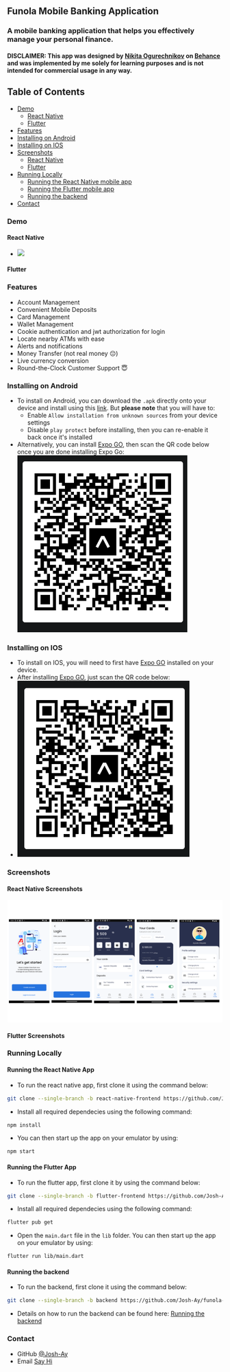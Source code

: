 ## Funola Mobile Banking Application

### A mobile banking application that helps you effectively manage your personal finance.

#### DISCLAIMER: This app was designed by [Nikita Ogurechnikov](https://www.behance.net/candier) on [Behance](https://www.behance.net/gallery/92747605/Mobile-bank-app) and was implemented by me solely for learning purposes and is not intended for commercial usage in any way.



## Table of Contents
- [Demo](#demo)
    - [React Native](#react-native)
    - [Flutter](#flutter)
- [Features](#features)
- [Installing on Android](#installing-on-android)
- [Installing on IOS](#installing-on-ios)
- [Screenshots](#screenshots)
    - [React Native](#react-native-screenshots)
    - [Flutter](#flutter-screenshots)
- [Running Locally](#running-locally)
    - [Running the React Native mobile app](#running-the-react-native-app)
    - [Running the Flutter mobile app](#running-the-flutter-app)
    - [Running the backend](#running-the-backend)
- [Contact](#contact)

### Demo
#### React Native
- ![](./assets/demos/react-native-demo.gif)
#### Flutter

### Features
- Account Management
- Convenient Mobile Deposits
- Card Management
- Wallet Management
- Cookie authentication and jwt authorization for login
- Locate nearby ATMs with ease
- Alerts and notifications
- Money Transfer (not real money 😔)
- Live currency conversion
- Round-the-Clock Customer Support 😇

### Installing on Android
- To install on Android, you can download the `.apk` directly onto your device and install using this [link](https://expo.dev/artifacts/eas/a8ntpTarT8gTbpy53sVLEA.apk). But **please note** that you will have to:
    - Enable `Allow installation from unknown sources` from your device settings
    - Disable `play protect` before installing, then you can re-enable it back once it's installed
- Alternatively, you can install [Expo GO](https://play.google.com/store/apps/details?id=host.exp.exponent&hl=en&gl=US), then scan the QR code below once you are done installing Expo Go:
![](./assets/images/react-native/android-expo.png)

### Installing on IOS
- To install on IOS, you will need to first have [Expo GO](https://apps.apple.com/us/app/expo-go/id982107779) installed on your device.
- After installing [Expo GO](https://apps.apple.com/us/app/expo-go/id982107779), just scan the QR code below:
- ![](./assets/images/react-native/ios-expo.png)

### Screenshots
#### React Native Screenshots
![](./assets//images/react-native/screenshot-main.png)

#### Flutter Screenshots

### Running Locally

#### Running the React Native App
- To run the react native app, first clone it using the command below:
```bash
git clone --single-branch -b react-native-frontend https://github.com/Josh-Ay/funola-bank-app.git
```
- Install all required dependecies using the following command:
```bash
npm install
```
- You can then start up the app on your emulator by using:
```bash
npm start
```

#### Running the Flutter App
- To run the flutter app, first clone it by using the command below:
```bash
git clone --single-branch -b flutter-frontend https://github.com/Josh-Ay/funola-bank-app.git
```
- Install all required dependecies using the following command:
```bash
flutter pub get
```
- Open the `main.dart` file in the `lib` folder. You can then start up the app on your emulator by using:
```bash
flutter run lib/main.dart
```

#### Running the backend
- To run the backend, first clone it using the command below:
```bash
git clone --single-branch -b backend https://github.com/Josh-Ay/funola-bank-app.git
```
- Details on how to run the backend can be found here: <a href='https://github.com/Josh-Ay/funola-bank-app/tree/backend' target='_blank' rel='noreferrer noopener'>Running the backend</a>

### Contact
- GitHub [@Josh-Ay](https://github.com/Josh-Ay)
- Email [Say Hi](mailto:ayo.oloyede16@gmail.com)
